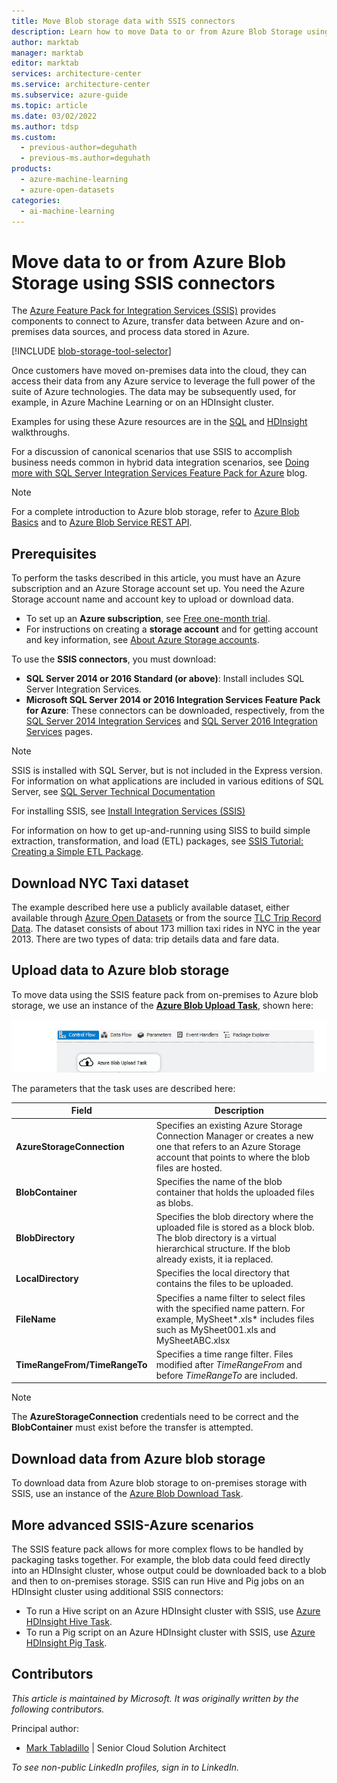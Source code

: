 ```yaml
---
title: Move Blob storage data with SSIS connectors
description: Learn how to move Data to or from Azure Blob Storage using SQL Server Integration Services Feature Pack for Azure.
author: marktab
manager: marktab
editor: marktab
services: architecture-center
ms.service: architecture-center
ms.subservice: azure-guide
ms.topic: article
ms.date: 03/02/2022
ms.author: tdsp
ms.custom:
  - previous-author=deguhath
  - previous-ms.author=deguhath
products:
  - azure-machine-learning
  - azure-open-datasets
categories:
  - ai-machine-learning
---
```


# Move data to or from Azure Blob Storage using SSIS connectors

The [Azure Feature Pack for Integration Services (SSIS)](/sql/integration-services/azure-feature-pack-for-integration-services-ssis) provides components to connect to Azure, transfer data between Azure and on-premises data sources, and process data stored in Azure.

[!INCLUDE [blob-storage-tool-selector](../../includes/machine-learning-blob-storage-tool-selector.md)]

Once customers have moved on-premises data into the cloud, they can access their data from any Azure service to leverage the full power of the suite of Azure technologies. The data may be subsequently used, for example, in Azure Machine Learning or on an HDInsight cluster.

Examples for using these Azure resources are in the [SQL](/azure/architecture/data-science-process/overview) and [HDInsight](/azure/architecture/data-science-process/overview) walkthroughs.

For a discussion of canonical scenarios that use SSIS to accomplish business needs common in hybrid data integration scenarios, see [Doing more with SQL Server Integration Services Feature Pack for Azure](https://techcommunity.microsoft.com/t5/sql-server-integration-services/doing-more-with-sql-server-integration-services-feature-pack-for/ba-p/388238) blog.

> [!NOTE]
> For a complete introduction to Azure blob storage, refer to [Azure Blob Basics](/azure/storage/blobs/storage-quickstart-blobs-dotnet) and to [Azure Blob Service REST API](/rest/api/storageservices/blob-service-rest-api).
>
>

## Prerequisites
To perform the tasks described in this article, you must have an Azure subscription and an Azure Storage account set up. You need the Azure Storage account name and account key to upload or download data.

* To set up an **Azure subscription**, see [Free one-month trial](https://azure.microsoft.com/free/).
* For instructions on creating a **storage account** and for getting account and key information, see [About Azure Storage accounts](/azure/storage/common/storage-account-create).

To use the **SSIS connectors**, you must download:

* **SQL Server 2014 or 2016 Standard (or above)**: Install includes SQL Server Integration Services.
* **Microsoft SQL Server 2014 or 2016 Integration Services Feature Pack for Azure**: These connectors can be downloaded, respectively, from the [SQL Server 2014 Integration Services](https://www.microsoft.com/download/details.aspx?id=47366) and [SQL Server 2016 Integration Services](https://www.microsoft.com/download/details.aspx?id=49492) pages.

> [!NOTE]
> SSIS is installed with SQL Server, but is not included in the Express version. For information on what applications are included in various editions of SQL Server, see [SQL Server Technical Documentation](/sql/sql-server/)
>
>

For installing SSIS, see [Install Integration Services (SSIS)](/sql/integration-services/install-windows/install-integration-services)

For information on how to get up-and-running using SISS to build simple extraction, transformation, and load (ETL) packages, see [SSIS Tutorial: Creating a Simple ETL Package](/sql/integration-services/ssis-how-to-create-an-etl-package).

## Download NYC Taxi dataset
The example described here use a publicly available dataset, either available through [Azure Open Datasets](/azure/open-datasets/dataset-taxi-yellow?tabs=azureml-opendatasets) or from the source [TLC Trip Record Data](https://www1.nyc.gov/site/tlc/about/tlc-trip-record-data.page). The dataset consists of about 173 million taxi rides in NYC in the year 2013. There are two types of data: trip details data and fare data.

## Upload data to Azure blob storage
To move data using the SSIS feature pack from on-premises to Azure blob storage, we use an instance of the [**Azure Blob Upload Task**](/sql/integration-services/control-flow/azure-blob-upload-task), shown here:

![configure-data-science-vm](./media/move-data-to-azure-blob-using-ssis/ssis-azure-blob-upload-task.png)

The parameters that the task uses are described here:

| Field | Description |
| --- | --- |
| **AzureStorageConnection** |Specifies an existing Azure Storage Connection Manager or creates a new one that refers to an Azure Storage account that points to where the blob files are hosted. |
| **BlobContainer** |Specifies the name of the blob container that holds the uploaded files as blobs. |
| **BlobDirectory** |Specifies the blob directory where the uploaded file is stored as a block blob. The blob directory is a virtual hierarchical structure. If the blob already exists, it ia replaced. |
| **LocalDirectory** |Specifies the local directory that contains the files to be uploaded. |
| **FileName** |Specifies a name filter to select files with the specified name pattern. For example, MySheet\*.xls\* includes files such as MySheet001.xls and MySheetABC.xlsx |
| **TimeRangeFrom/TimeRangeTo** |Specifies a time range filter. Files modified after *TimeRangeFrom* and before *TimeRangeTo* are included. |

> [!NOTE]
> The **AzureStorageConnection** credentials need to be correct and the **BlobContainer** must exist before the transfer is attempted.
>
>

## Download data from Azure blob storage
To download data from Azure blob storage to on-premises storage with SSIS, use an instance of the [Azure Blob Download Task](/sql/integration-services/control-flow/azure-blob-download-task).

## More advanced SSIS-Azure scenarios
The SSIS feature pack allows for more complex flows to be handled by packaging tasks together. For example, the blob data could feed directly into an HDInsight cluster, whose output could be downloaded back to a blob and then to on-premises storage. SSIS can run Hive and Pig jobs on an HDInsight cluster using additional SSIS connectors:

* To run a Hive script on an Azure HDInsight cluster with SSIS, use [Azure HDInsight Hive Task](/sql/integration-services/control-flow/azure-hdinsight-hive-task).
* To run a Pig script on an Azure HDInsight cluster with SSIS, use [Azure HDInsight Pig Task](/sql/integration-services/control-flow/azure-hdinsight-pig-task).

## Contributors

*This article is maintained by Microsoft. It was originally written by the following contributors.* 

Principal author:

 - [Mark Tabladillo](https://www.linkedin.com/in/marktab/) | Senior Cloud Solution Architect

*To see non-public LinkedIn profiles, sign in to LinkedIn.*
